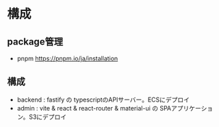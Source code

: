 # 構成

## package管理

- pnpm
https://pnpm.io/ja/installation

## 構成
- backend : fastify の typescriptのAPIサーバー。ECSにデプロイ
- admin : vite & react & react-router & material-ui の SPAアプリケーション。S3にデプロイ
